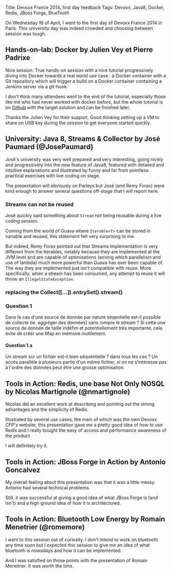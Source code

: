 Title: Devoxx France 2014, first day feedback
Tags: Devoxx, Java8, Docker, Redis, JBoss Forge, BlueTooth

On Wednesday 16 of April, I went to the first day of Devoxx France 2014 in Paris. This university day was indeed crowded and choosing between session
was tough.


## Hands-on-lab: Docker by Julien Vey et Pierre Padrixe

Nice session. True hands-on session with a nice tutorial progressively diving into Docker towards a real world use case : a Docker container with a Git
repository which will trigger a build on a Docker container containing a Jenkins server via a git-hook.

I don't think many attendees went to the end of the tutorial, especially those like me who had never worked with docker before, but the whole tutorial
is on [Github](git@github.com:julienvey/docker-hands-on.git) with the target solution and can be finished later.

Thanks the Julien Vey for their support. Good thinking setting up a VM to share on USB key during the session to get everyone started quickly.

## University: Java 8, Streams & Collector by José Paumard (@JosePaumard)

José's university was very well prepared and very interesting, going nicely and progressively into the new feature of Java8, featured with detailed
and intuitive explanations and illustrated by funny and far from pointless practical exercises with live coding on stage.

The presentation will obviously on Parleys but José (and Remy Forax) were kind enough to answer several questions off-stage that I will report here.

### Streams can not be reused

José quickly said something about `Stream` not being reusable during a live coding session.

Coming from the world of Guava where `Iterable<T>` can be stored in variable and reused, this statement felt very surprising to me.

But indeed, Remy Forax pointed out that Streams implementation is very different from the Iterables, notably because they are implemented at the
JVM level and are capable of optimisations (among which parallelism and use of lambda) much more powerful than Guava has ever been capable of.
The way they are implemented just isn't compatible with reuse. More specifically, when a stream has been consumed, any attempt to reuse it will
throw an `IllegalStateException`.

### replacing the Collect([...]).entrySet().stream()

### Question 1

Dans le cas d'une source de donnée par nature séqentielle est-il possible de collecte (ie. aggréger des données) sans rompre le stream ?
Si cette une source de donnée de taille indéfini et potentiellement très importante, cela évite de créer une Map en mémoire inutilement.

#### Question 1.a

Un stream sur un fichier est-il bien séquentielle ? dans tous les cas ? Un accès parallèle à plusieurs partie d'un même fichier,
si on ne s'intéresse pas à l'ordre des données peut être une grosse optimisation.

## Tools in Action: Redis, une base Not Only NOSQL by Nicolas Martignole (@nmartignole)

Nicolas did an excellent work at describing and pointing out the strong advantages and the simplicity of Redis.

Illustrated by several use cases, the main of which was the own Devoxx CFP's website, this presentation gave me a pretty good idea of how to
use Redis and I really bought the easy of access and performance awareness of the product

I will definitely try it.

## Tools in Action: JBoss Forge in Action by Antonio Goncalvez

My overall feeling about this presentation was that it was a little messy. Antonio had several technical problems.

Still, it was successful at giving a good idea of what JBoss Forge is (and isn't) and a high ground idea of how it is architectured.

## Tools in Action: Bluetooth Low Energy by Romain Menetrier (@romemore)

I went to this session out of curiosity.
I don't intend to work on bluetooth any time soon but I expected this session to give me an idea of what bluetooth is nowadays and how it can be
implemented.

And I was satisfied on those points with the presentation of Romain Menetrier. It was worth the time.


